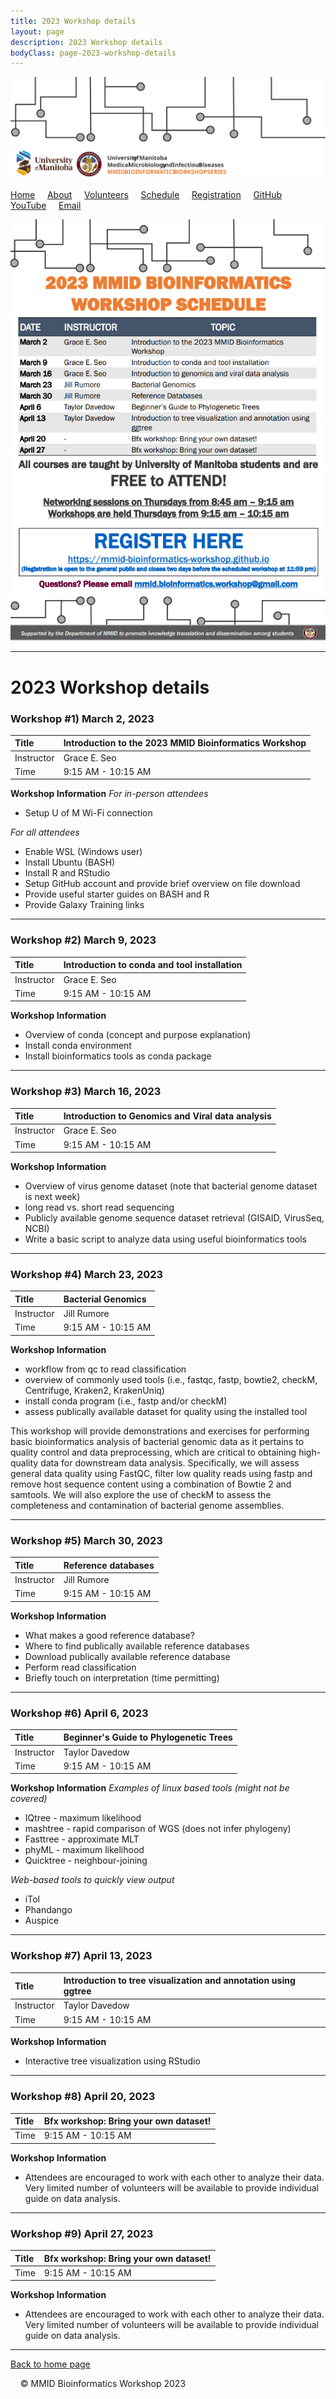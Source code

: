 ```yaml
---
title: 2023 Workshop details
layout: page
description: 2023 Workshop details
bodyClass: page-2023-workshop-details
---
```


![logo-MMID_Bioinformatics_Workshop](../images/logo-MMID_Bioinformatics_Workshop.svg)

[Home](https://mmid-bioinformatics-workshop.github.io/) &nbsp; &nbsp; [About](https://mmid-bioinformatics-workshop.github.io/docs/About.html) &nbsp; &nbsp; [Volunteers](https://mmid-bioinformatics-workshop.github.io/docs/2023-Volunteers.html) &nbsp; &nbsp; [Schedule](https://mmid-bioinformatics-workshop.github.io/docs/2023-workshop-details.html) &nbsp; &nbsp; [Registration](https://www.eventbrite.com/e/2023-mmid-bioinformatics-workshop-tickets-556600877207?utm-campaign=social&utm-content=attendeeshare&utm-medium=discovery&utm-term=listing&utm-source=cp&aff=escb) &nbsp; &nbsp; [GitHub](https://github.com/mmid-bioinformatics-workshop?tab=repositories) &nbsp; &nbsp; [YouTube](https://www.youtube.com/@mmidbioinformaticsworkshop) &nbsp; &nbsp; [Email](https://lists.umanitoba.ca/mailman3/lists/mmid-coding-workshop.lists.umanitoba.ca/)  

![2023_MMID_Bfx_Workshop_schedule.png](../images/2023_MMID_Bfx_Workshop_schedule.png)


---

# 2023 Workshop details

### Workshop #1) March 2, 2023

| Title |Introduction to the 2023 MMID Bioinformatics Workshop | 
| :--- | :--- |
| Instructor | Grace E. Seo |
| Time | 9:15 AM - 10:15 AM |

**Workshop Information**
*For in-person attendees*
- Setup U of M Wi-Fi connection

*For all attendees*
- Enable WSL (Windows user)
- Install Ubuntu (BASH)
- Install R and RStudio
- Setup GitHub account and provide brief overview on file download
- Provide useful starter guides on BASH and R
- Provide Galaxy Training links

---

### Workshop #2) March 9, 2023

| Title |Introduction to conda and tool installation | 
| :--- | :--- |
| Instructor | Grace E. Seo |
| Time | 9:15 AM - 10:15 AM |

**Workshop Information**
- Overview of conda (concept and purpose explanation)
- Install conda environment 
- Install bioinformatics tools as conda package

---

### Workshop #3) March 16, 2023

| Title | Introduction to Genomics and Viral data analysis | 
| :--- | :--- |
| Instructor | Grace E. Seo |
| Time | 9:15 AM - 10:15 AM |

**Workshop Information**
- Overview of virus genome dataset (note that bacterial genome dataset is next week)
- long read vs. short read sequencing
- Publicly available genome sequence dataset retrieval (GISAID, VirusSeq, NCBI)
- Write a basic script to analyze data using useful bioinformatics tools

---

### Workshop #4) March 23, 2023

| Title | Bacterial Genomics | 
| :--- | :--- |
| Instructor | Jill Rumore |
| Time | 9:15 AM - 10:15 AM |

**Workshop Information**
- workflow from qc to read classification
- overview of commonly used tools (i.e., fastqc, fastp, bowtie2, checkM, Centrifuge, Kraken2, KrakenUniq)
- install conda program (i.e., fastp and/or checkM)
- assess publically available dataset for quality using the installed tool

This workshop will provide demonstrations and exercises for performing basic bioinformatics analysis of bacterial genomic data as it pertains to quality control and data preprocessing, which are critical to obtaining high-quality data for downstream data analysis.  Specifically, we will assess general data quality using FastQC, filter low quality reads using fastp and remove host sequence content using a combination of Bowtie 2 and samtools.  We will also explore the use of checkM to assess the completeness and contamination of bacterial genome assemblies.

---


### Workshop #5) March 30, 2023

| Title | Reference databases | 
| :--- | :--- |
| Instructor | Jill Rumore |
| Time | 9:15 AM - 10:15 AM |

**Workshop Information**
- What makes a good reference database?
- Where to find publically available reference databases
- Download publically available reference database
- Perform read classification
- Briefly touch on interpretation (time permitting)

---

### Workshop #6) April 6, 2023

| Title | Beginner's Guide to Phylogenetic Trees | 
| :--- | :--- |
| Instructor | Taylor Davedow |
| Time | 9:15 AM - 10:15 AM |

**Workshop Information**
*Examples of linux based tools (might not be covered)*
- IQtree - maximum likelihood
- mashtree - rapid comparison of WGS (does not infer phylogeny)
- Fasttree - approximate MLT
- phyML - maximum likelihood
- Quicktree - neighbour-joining

*Web-based tools to quickly view output*
- iTol
- Phandango
- Auspice

---


### Workshop #7) April 13, 2023

| Title | Introduction to tree visualization and annotation using ggtree | 
| :--- | :--- |
| Instructor | Taylor Davedow |
| Time | 9:15 AM - 10:15 AM |

**Workshop Information**
- Interactive tree visualization using RStudio

---

### Workshop #8) April 20, 2023

| Title | Bfx workshop: Bring your own dataset! | 
| :--- | :--- |
| Time | 9:15 AM - 10:15 AM |

**Workshop Information**
- Attendees are encouraged to work with each other to analyze their data. Very limited number of volunteers will be available to provide individual guide on data analysis.

---

### Workshop #9) April 27, 2023

| Title | Bfx workshop: Bring your own dataset! | 
| :--- | :--- |
| Time | 9:15 AM - 10:15 AM |

**Workshop Information**
- Attendees are encouraged to work with each other to analyze their data. Very limited number of volunteers will be available to provide individual guide on data analysis.

---

[Back to home page](../index.md)


&nbsp; 
&nbsp; 
© MMID Bioinformatics Workshop 2023
